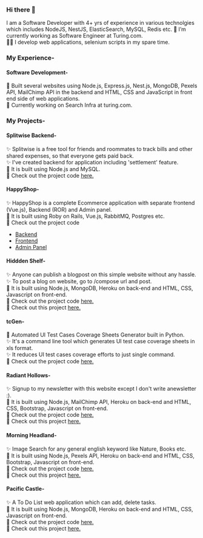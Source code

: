 ### Hi there 👋

I am a Software Developer with 4+ yrs of experience in various technolgies which includes NodeJS, NestJS, ElasticSearch, MySQL, Redis etc.
🔭 I’m currently working as Software Engineer at Turing.com.  
:technologist: I develop web applications, selenium scripts in my spare time.

### My Experience- 

#### Software Development-
 
:small_blue_diamond: Built several websites using Node.js, Express.js, Nest.js, MongoDB, Pexels API, MailChimp API in the backend and HTML, CSS and JavaScript in front end side of web applications.    
:small_blue_diamond: Currently working on Search Infra at turing.com.

### My Projects- 

#### Splitwise Backend-
:sparkles: Splitwise is a free tool for friends and roommates to track bills and other shared expenses, so that everyone gets paid back.   
:sparkles: I've created backend for application including 'settlement' feature.   
:art: It is built using Node.js and MySQL.    
:wrench: Check out the project code [here.](https://github.com/SurajJadhav7/splitwise)

#### HappyShop-
:sparkles: HappyShop is a complete Ecommerce application with separate frontend (Vue.js), Backend (ROR) and Admin panel.   
:art: It is built using Roby on Rails, Vue.js, RabbitMQ, Postgres etc.    
:wrench: Check out the project code
- [Backend](https://github.com/SurajJadhav7/happyshop-backend)
- [Frontend](https://github.com/SurajJadhav7/happyshop-frontend)
- [Admin Panel](https://github.com/SurajJadhav7/happyshop-admin)

#### Hiddden Shelf-
:sparkles: Anyone can publish a blogpost on this simple website without any hassle.   
:sparkles: To post a blog on website, go to /compose url and post.   
:art: It is built using Node.js, MongoDB, Heroku on back-end and HTML, CSS, Javascript on front-end.    
:wrench: Check out the project code [here.](https://github.com/SurajJadhav7/Hidden-Shelf)   
:tada: Check out this project [here.](https://hidden-shelf-40003.herokuapp.com/)      

#### tcGen-   
:art: Automated UI Test Cases Coverage Sheets Generator built in Python.    
:sparkles: It's a command line tool which generates UI test case coverage sheets in xls format.    
:sparkles: It reduces UI test cases coverage efforts to just single command.   
:wrench: Check out the project code [here.](https://github.com/simpleQE/tcGen)   

#### Radiant Hollows-
:sparkles: Signup to my newsletter with this website except I don't write anewsletter :).   
:art: It is built using Node.js, MailChimp API, Heroku on back-end and HTML, CSS, Bootstrap, Javascript on front-end.    
:wrench: Check out the project code [here.](https://github.com/SurajJadhav7/Radiant-Hollows)   
:tada: Check out this project [here.](https://radiant-hollows-41564.herokuapp.com/)      

#### Morning Headland-
:sparkles: Image Search for any general english keyword like Nature, Books etc.   
:art: It is built using Node.js, Pexels API, Heroku on back-end and HTML, CSS, Bootstrap, Javascript on front-end.    
:wrench: Check out the project code [here.](https://github.com/SurajJadhav7/Morning-Headland)   
:tada: Check out this project [here.](https://morning-headland-75220.herokuapp.com/)      

#### Pacific Castle-
:sparkles: A To Do List web application which can add, delete tasks.   
:art: It is built using Node.js, MongoDB, Heroku on back-end and HTML, CSS, Javascript on front-end.    
:wrench: Check out the project code [here.](https://github.com/SurajJadhav7/Pacific-Castle)   
:tada: Check out this project [here.](https://pacific-castle-09028.herokuapp.com/)      

